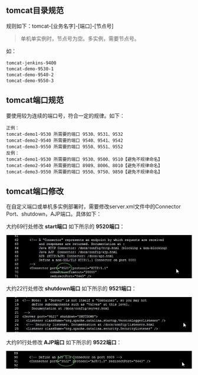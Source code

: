 ## tomcat目录规范
规则如下：tomcat-[业务名字]-[端口]-[节点号]
> 单机单实例时，节点号为空。多实例，需要节点号。

如：

```
tomcat-jenkins-9400
tomcat-demo-9530-1
tomcat-demo-9540-2
tomcat-demo-9550-3
```

## tomcat端口规范

要使用较为连续的端口号，符合一定的规律。如下：

```
正例：
tomcat-demo1-9530 所需要的端口 9530、9531、9532
tomcat-demo2-9540 所需要的端口 9540、9541、9542
tomcat-demo3-9550 所需要的端口 9550、9551、9552
反例：
tomcat-demo1-9530 所需要的端口 9530、9500、9510【避免不规律命名】
tomcat-demo2-9540 所需要的端口 8989、8006、8010【避免不规律命名】
tomcat-demo3-9550 所需要的端口 9550、9750、9850【避免不规律命名】
```

## tomcat端口修改
在自定义端口或单机多实例部署时，需要修改server.xml文件中的Connector Port、shutdown，AJP端口。具体如下：

大约69行处修改 **start端口** 如下所示的 **9520端口**：

![](media/14994183093091.jpg)

大约22行处修改 **shutdown端口** 如下所示的 **9521端口**：

![](media/14994183260421.jpg)


大约91行处修改 **AJP端口** 如下所示的 **9522端口**：

![](media/14994183334234.jpg)


